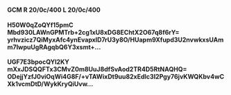 #### GCM R 20/0c/400 L 20/0c/400
**H50W0qZoQYf15pmC**<br/>**Mbd930LAWnGPMTrb+2cg1xU8xDG8EChtX2O67q8f6rY=**<br/>**yrhvzicz7QiMyxAfc4ynEvapxID7rU3y8O/HUapm9Xfupd3U2nvwkxsUAmm7IwpuUgRAgqbQ6Y3xsmt+...**<br/><br/>
**UGF7E3bpocQYI2KY**<br/>**mXxJDSQQFTx3CMvZ0m8UuJ8dfSvAod2TR4D5RtNAQHQ=**<br/>**ODejjYzfJ0viOqWi4G8F/+vTAWixDt9uu82xEdlc3I2Pgy76jvKWQKbv4wCXk1vcmDtD/WykKryQiUvw...**